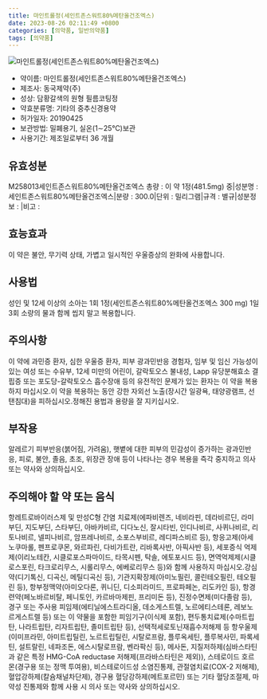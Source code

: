 ```yaml
---
title: 마인트롤정(세인트존스워트80%메탄올건조엑스)
date: 2023-08-26 02:11:49 +0800
categories: [의약품, 일반의약품]
tags: [의약품]
---
```

![마인트롤정(세인트존스워트80%메탄올건조엑스)](https://nedrug.mfds.go.kr/pbp/cmn/itemImageDownload/1Mm5TBIV2A2)

- 약이름: 마인트롤정(세인트존스워트80%메탄올건조엑스)
- 제조사: 동국제약(주)
- 성상: 담황갈색의 원형 필름코팅정
- 약효분류명: 기타의 중추신경용약
- 허가일자: 20190425
- 보관방법: 밀폐용기, 실온(1∼25℃)보관
- 사용기간: 제조일로부터 36 개월
## 유효성분
M258013세인트존스워트80%메탄올건조엑스
총량 : 이 약 1정(481.5mg) 중|성분명 : 세인트존스워트80%메탄올건조엑스|분량 : 300.0|단위 : 밀리그램|규격 : 별규|성분정보 : |비고 :
## 효능효과
이 약은 불안, 무기력 상태, 가볍고 일시적인 우울증상의 완화에 사용합니다.
## 사용법
성인 및 12세 이상의 소아는 1회 1정(세인트존스워트80%메탄올건조엑스 300 mg) 1일 3회 소량의 물과 함께 씹지 말고 복용합니다.
## 주의사항
이 약에 과민증 환자, 심한 우울증 환자, 피부 광과민반응 경험자, 임부 및 임신 가능성이 있는 여성 또는 수유부, 12세 미만의 어린이, 갈락토오스 불내성, Lapp 유당분해효소 결핍증 또는 포도당-갈락토오스 흡수장애 등의 유전적인 문제가 있는 환자는 이 약을 복용하지 마십시오.이 약을 복용하는 동안 강한 자외선 노출(장시간 일광욕, 태양광램프, 선탠침대)을 피하십시오.정해진 용법과 용량을 잘 지키십시오.
## 부작용
알레르기 피부반응(붉어짐, 가려움), 햇볕에 대한 피부의 민감성이 증가하는 광과민반응, 피로, 불안, 졸음, 초조, 위장관 장애 등이 나타나는 경우 복용을 즉각 중지하고 의사 또는 약사와 상의하십시오.
## 주의해야 할 약 또는 음식
항레트로바이러스제 및 만성C형 간염 치료제(에파비렌즈, 네비라핀, 데라비르딘, 라미부딘, 지도부딘, 스타부딘, 아바카비르, 디다노신, 잘시타빈, 인디나비르, 사퀴나비르, 리토나비르, 넬피나비르, 암프레나비르, 소포스부비르, 레디파스비르 등), 항응고제(아세노쿠마롤, 펜프로쿠몬, 와르파린, 다비가트란, 리바록사반, 아픽사반 등), 세포증식 억제제(이리노테칸, 시클로포스파마이드, 타목시펜, 탁솔, 에토포시드 등), 면역억제제(시클로스포린, 타크로리무스, 시롤리무스, 에베로리무스 등)와 함께 사용하지 마십시오.강심약(디기톡신, 디곡신, 메틸디곡신 등), 기관지확장제(아미노필린, 콜린테오필린, 테오필린 등), 항부정맥약(아미오다론, 퀴니딘, 디소피라미드, 프로파페논, 리도카인 등), 항경련약(페노바르비탈, 페니토인, 카르바마제핀, 프리미돈 등), 진정수면제(미다졸람 등), 경구 또는 주사용 피임제(에티닐에스트라디올, 데소게스트렐, 노르에티스테론, 레보노르게스트렐 등) 또는 이 약물을 포함한 피임기구(이식제 포함), 편두통치료제(수마트립탄, 나라트립탄, 리자트립탄, 졸미트립탄 등), 선택적세로토닌재흡수저해제 등 항우울제(이미프라민, 아미트립틸린, 노르트립틸린, 시탈로프람, 플루옥세틴, 플루복사민, 파록세틴, 설트랄린, 네파조돈, 에스시탈로프람, 벤라팍신 등), 메사돈, 지질저하제(심바스타틴과 같은 특정 HMG-CoA reductase 저해제(프라바스타틴은 제외)), 스테로이드 호르몬(경구용 또는 정맥 투여용), 비스테로이드성 소염진통제, 관절염치료(COX-2 저해제), 혈압강하제(칼슘채널차단제), 경구용 혈당강하제(메트포르민) 또는 기타 혈당조절제, 마약성 진통제와 함께 사용 시 의사 또는 약사와 상의하십시오.
